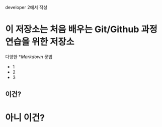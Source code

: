 developer 2에서 작성
# 이 저장소는 처음 배우는 Git/Github 과정연습을 위한 저장소
다양한 **Markdown* 문법
- 1
- 2
- 3

## 이건?
# 아니 이건?
